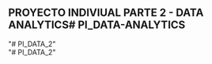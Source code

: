 ## PROYECTO INDIVIUAL PARTE 2 - DATA ANALYTICS#   P I _ D A T A - A N A L Y T I C S  
 "# PI_DATA_2"  
"# PI_DATA_2" 
